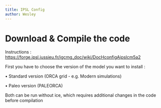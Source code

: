 ```yaml
---
title: IPSL Config
author: Wesley
---
```


# Download & Compile the code 

Instructions : https://forge.ipsl.jussieu.fr/igcmg_doc/wiki/DocHconfigAipslcm5a2

First you have to choose the version of the model you want to install : 

•	Standard version  (ORCA grid - e.g. Modern simulations)

•	Paleo version (PALEORCA)

Both can be run without ice, which requires additional changes in the code before compilation

